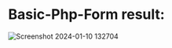 # Basic-Php-Form result:

![Screenshot 2024-01-10 132704](https://github.com/Woodenhara/Basic-Php/assets/118158281/dea4fc8a-f5a0-45f9-9682-19709e27790c)
